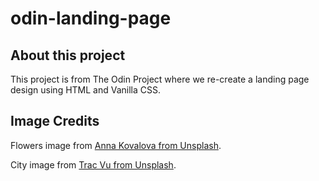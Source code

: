 # odin-landing-page

## About this project

This project is from The Odin Project where we re-create a landing page design using HTML and Vanilla CSS. 

##  Image Credits
Flowers image from [Anna Kovalova from Unsplash](https://unsplash.com/photos/a-close-up-of-a-tree-with-white-flowers-N2Y-2TK12Ig).

City image from [Trac Vu from Unsplash](https://unsplash.com/photos/a-couple-of-people-that-are-standing-on-some-stairs-I7PU73CFF2A).